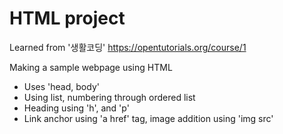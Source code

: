 # HTML project

Learned from '생활코딩' https://opentutorials.org/course/1

Making a sample webpage using HTML

- Uses 'head, body'
- Using list, numbering through ordered list
- Heading using 'h', and 'p'
- Link anchor using 'a href' tag, image addition using 'img src'
